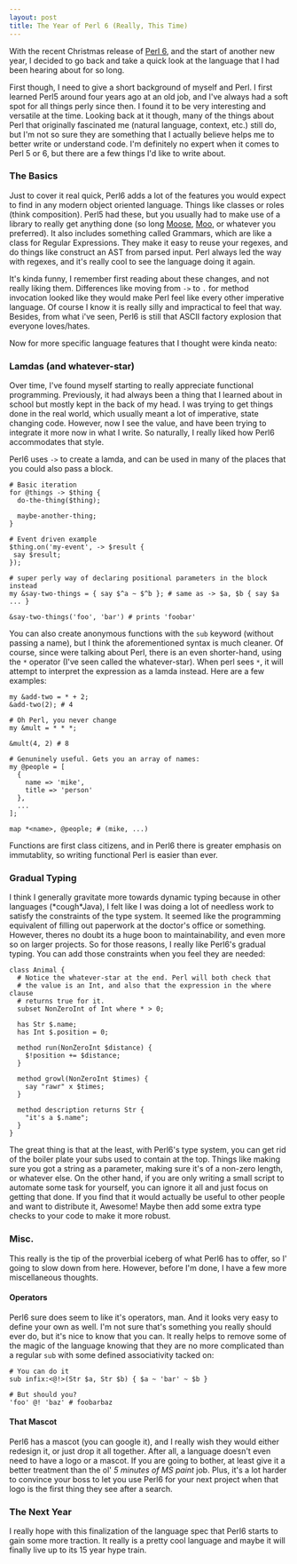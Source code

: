 ```yaml
---
layout: post
title: The Year of Perl 6 (Really, This Time)
---
```


With the recent Christmas release of [Perl
6](https://perl6advent.wordpress.com/2015/12/25/christmas-is-here/), and the
start of another new year, I decided to go back and take a quick look at the
language that I had been hearing about for so long.

First though, I need to give a short background of myself and Perl. I first
learned Perl5 around four years ago at an old job, and I've always had a soft
spot for all things perly since then. I found it to be very interesting and
versatile at the time. Looking back at it though, many of the things about Perl
that originally fascinated me (natural language, context, etc.) still do, but
I'm not so sure they are something that I actually believe helps me to better
write or understand code. I'm definitely no expert when it comes to Perl 5 or 6,
but there are a few things I'd like to write about.

### The Basics

Just to cover it real quick, Perl6 adds a lot of the features you would expect
to find in any modern object oriented language. Things like classes or roles
(think composition). Perl5 had these, but you usually had to make use of a
library to really get anything done (so long
[Moose](https://metacpan.org/pod/Moose), [Moo](https://metacpan.org/pod/Moo), or
whatever you preferred). It also includes something called Grammars, which are
like a class for Regular Expressions. They make it easy to reuse your regexes,
and do things like construct an AST from parsed input. Perl always led the way
with regexes, and it's really cool to see the language doing it again.

It's kinda funny, I remember first reading about these changes, and not really
liking them. Differences like moving from `->` to `.` for method invocation
looked like they would make Perl feel like every other imperative language. Of
course I know it is really silly and impractical to feel that way. Besides, from
what i've seen, Perl6 is still that ASCII factory explosion that everyone
loves/hates.

Now for more specific language features that I thought were kinda neato:

### Lamdas (and whatever-star)

Over time, I've found myself starting to really appreciate functional
programming. Previously, it had always been a thing that I learned about in
school but mostly kept in the back of my head. I was trying to get things done
in the real world, which usually meant a lot of imperative, state changing code.
However, now I see the value, and have been trying to integrate it more now in
what I write. So naturally, I really liked how Perl6 accommodates that style.

Perl6 uses `->` to create a lamda, and can be used in many of the places that you could also pass a block.

```perl6
# Basic iteration
for @things -> $thing {
  do-the-thing($thing);

  maybe-another-thing;
}

# Event driven example
$thing.on('my-event', -> $result {
 say $result;
});

# super perly way of declaring positional parameters in the block instead
my &say-two-things = { say $^a ~ $^b }; # same as -> $a, $b { say $a ... }

&say-two-things('foo', 'bar') # prints 'foobar'
```

You can also create anonymous functions with the `sub` keyword (without passing
a name), but I think the aforementioned syntax is much cleaner. Of course, since
were talking about Perl, there is an even shorter-hand, using the `*` operator
(I've seen called the whatever-star). When perl sees `*`, it will attempt to
interpret the expression as a lamda instead. Here are a few examples:

```perl6
my &add-two = * + 2;
&add-two(2); # 4

# Oh Perl, you never change
my &mult = * * *;

&mult(4, 2) # 8

# Genuninely useful. Gets you an array of names:
my @people = [
  {
    name => 'mike',
    title => 'person'
  },
  ...
];

map *<name>, @people; # (mike, ...)
```

Functions are first class citizens, and in Perl6 there is greater emphasis on
immutablity, so writing functional Perl is easier than ever.

### Gradual Typing

I think I generally gravitate more towards dynamic typing because in other
languages (\*cough\*Java), I felt like I was doing a lot of needless work to
satisfy the constraints of the type system. It seemed like the programming
equivalent of filling out paperwork at the doctor's office or something.
However, theres no doubt its a huge boon to maintainability, and even more so on
larger projects. So for those reasons, I really like Perl6's gradual typing. You
can add those constraints when you feel they are needed:

```perl6
class Animal {
  # Notice the whatever-star at the end. Perl will both check that
  # the value is an Int, and also that the expression in the where clause
  # returns true for it.
  subset NonZeroInt of Int where * > 0;

  has Str $.name;
  has Int $.position = 0;

  method run(NonZeroInt $distance) {
    $!position += $distance;
  }

  method growl(NonZeroInt $times) {
    say "rawr" x $times;
  }

  method description returns Str {
    "it's a $.name";
  }
}
```

The great thing is that at the least, with Perl6's type system, you can get rid
of the boiler plate your subs used to contain at the top. Things like making
sure you got a string as a parameter, making sure it's of a non-zero length, or
whatever else. On the other hand, if you are only writing a small script to
automate some task for yourself, you can ignore it all and just focus on getting
that done. If you find that it would actually be useful to other people and want
to distribute it, Awesome! Maybe then add some extra type checks to your code to
make it more robust.

### Misc.

This really is the tip of the proverbial iceberg of what Perl6 has to offer, so
I' going to slow down from here. However, before I'm done, I have a few more
miscellaneous thoughts.

#### Operators

Perl6 sure does seem to like it's operators, man. And it looks very easy to
define your own as well. I'm not sure that's something you really should ever
do, but it's nice to know that you can. It really helps to remove some of the
magic of the language knowing that they are no more complicated than a regular
`sub` with some defined associativity tacked on:

```perl6
# You can do it
sub infix:<@!>(Str $a, Str $b) { $a ~ 'bar' ~ $b }

# But should you?
'foo' @! 'baz' # foobarbaz
```

#### That Mascot

Perl6 has a mascot (you can google it), and I really wish they would either
redesign it, or just drop it all together. After all, a language doesn't even
need to have a logo or a mascot. If you are going to bother, at least give it a
better treatment than the ol' _5 minutes of MS paint_ job. Plus, it's a lot
harder to convince your boss to let you use Perl6 for your next project when
that logo is the first thing they see after a search.

### The Next Year

I really hope with this finalization of the language spec that Perl6 starts to
gain some more traction. It really is a pretty cool language and maybe it will
finally live up to its 15 year hype train.
